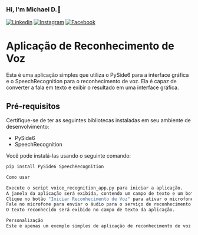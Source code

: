 ### Hi, I'm Michael D.🤙

[![Linkedin](https://img.shields.io/badge/LinkedIn-0077B5?style=for-the-badge&logo=linkedin&logoColor=white)](https://www.linkedin.com/in/michael-douglas-640a11180/)
[![Instagram](https://img.shields.io/badge/Instagram-E4405F?style=for-the-badge&logo=instagram&logoColor=white)](https://www.instagram.com/michael.douglaspdl/)
[![Facebook](https://img.shields.io/badge/Facebook-1877F2?style=for-the-badge&logo=facebook&logoColor=white)](https://web.facebook.com/MikeeD.Cloud9/)


# Aplicação de Reconhecimento de Voz

Esta é uma aplicação simples que utiliza o PySide6 para a interface gráfica e o SpeechRecognition para o reconhecimento de voz. Ela é capaz de converter a fala em texto e exibir o resultado em uma interface gráfica.

## Pré-requisitos

Certifique-se de ter as seguintes bibliotecas instaladas em seu ambiente de desenvolvimento:

- PySide6
- SpeechRecognition

Você pode instalá-las usando o seguinte comando:

```bash
pip install PySide6 SpeechRecognition

Como usar

Execute o script voice_recognition_app.py para iniciar a aplicação.
A janela da aplicação será exibida, contendo um campo de texto e um botão "Iniciar Reconhecimento de Voz".
Clique no botão "Iniciar Reconhecimento de Voz" para ativar o microfone e começar a gravar.
Fale no microfone para enviar o áudio para o serviço de reconhecimento de voz.
O texto reconhecido será exibido no campo de texto da aplicação.

Personalização
Este é apenas um exemplo simples de aplicação de reconhecimento de voz. Você pode personalizá-lo de acordo com suas necessidades. Por exemplo, você pode adicionar lógica para executar comandos específicos com base no texto reconhecido ou integrar com dispositivos domésticos inteligentes.
